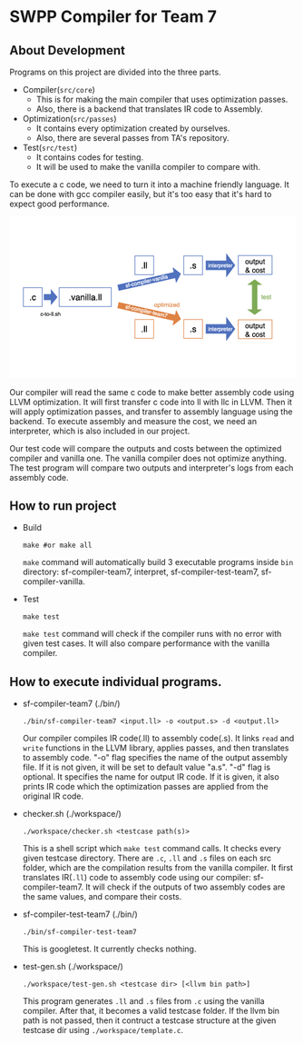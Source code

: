 # SWPP Compiler for Team 7

## About Development

Programs on this project are divided into the three parts.

  * Compiler(`src/core`)
    * This is for making the main compiler that uses optimization passes.
    * Also, there is a backend that translates IR code to Assembly.
  * Optimization(`src/passes`)
    * It contains every optimization created by ourselves.
    * Also, there are several passes from TA's repository.
  * Test(`src/test`)
    * It contains codes for testing.
    * It will be used to make the vanilla compiler to compare with.

To execute a c code, we need to turn it into a machine friendly language. It can be done with gcc compiler easily, but it's too easy that it's hard to expect good performance.

![alt text](documents/resources/diagram.png "Diagram")

Our compiler will read the same c code to make better assembly code using LLVM optimization. It will first transfer c code into ll with llc in LLVM. Then it will apply optimization passes, and transfer to assembly language using the backend. To execute assembly and measure the cost, we need an interpreter, which is also included in our project.

Our test code will compare the outputs and costs between the optimized compiler and vanilla one. The vanilla compiler does not optimize anything. The test program will compare two outputs and interpreter's logs from each assembly code.



## How to run project

* Build
  ```
  make #or make all
  ```
  ```make``` command will automatically build 3 executable programs inside ```bin``` directory: sf-compiler-team7, interpret, sf-compiler-test-team7, sf-compiler-vanilla.

* Test
  ```
  make test
  ```
  ```make test``` command will check if the compiler runs with no error with given test cases. It will also compare performance with the vanilla compiler.



## How to execute individual programs.

* sf-compiler-team7 (./bin/)
  ```
  ./bin/sf-compiler-team7 <input.ll> -o <output.s> -d <output.ll>
  ```
  Our compiler compiles IR code(.ll) to assembly code(.s). It links `read` and `write` functions in the LLVM library, applies passes, and then translates to assembly code. "-o" flag specifies the name of the output assembly file. If it is not given, it will be set to default value "a.s". "-d" flag is optional. It specifies the name for output IR code. If it is given, it also prints IR code which the optimization passes are applied from the original IR code.

* checker.sh (./workspace/)
  ```
  ./workspace/checker.sh <testcase path(s)>
  ```
  This is a shell script which ```make test``` command calls. It checks every given testcase directory. There are `.c`, `.ll` and `.s` files on each src folder, which are the compilation results from the vanilla compiler. It first translates IR(`.ll`) code to assembly code using our compiler: sf-compiler-team7. It will check if the outputs of two assembly codes are the same values, and compare their costs.

* sf-compiler-test-team7 (./bin/)
  ```
  ./bin/sf-compiler-test-team7
  ```
  This is googletest. It currently checks nothing.

* test-gen.sh (./workspace/)
  ```
  ./workspace/test-gen.sh <testcase dir> [<llvm bin path>]
  ```
  This program generates `.ll` and `.s` files from `.c` using the vanilla compiler. After that, it becomes a valid testcase folder. If the llvm bin path is not passed, then it contruct a testcase structure at the given testcase dir using `./workspace/template.c`.
